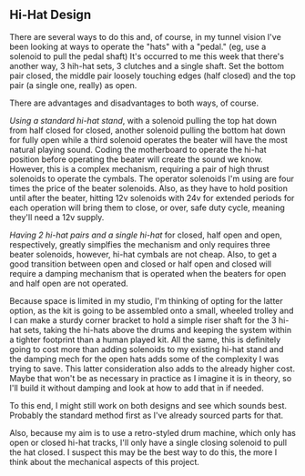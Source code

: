 ## Hi-Hat Design

There are several ways to do this and, of course, in my tunnel vision I've been looking at 
ways to operate the "hats" with a "pedal." (eg, use a solenoid to pull the pedal shaft) 
It's occurred to me this week that there's another way, 3 hih-hat sets, 3 clutches and a 
single shaft. Set the bottom pair closed, the middle pair loosely touching edges (half 
closed) and the top pair (a single one, really) as open.

There are advantages and disadvantages to both ways, of course.

*Using a standard hi-hat stand*, with a solenoid pulling the top hat down from half closed 
for closed, another solenoid pulling the bottom hat down for fully open while a third 
solenoid operates the beater will have the most natural playing sound. Coding the 
motherboard to operate the hi-hat position before operating the beater will create the 
sound we know. However, this is a complex mechanism, requiring a pair of high thrust 
solenoids to operate the cymbals. The operator solenoids I'm using are four times the 
price of the beater solenoids. Also, as they have to hold position until after the beater, 
hitting 12v solenoids with 24v for extended periods for each operation will bring them to 
close, or over, safe duty cycle, meaning they'll need a 12v supply.

*Having 2 hi-hat pairs and a single hi-hat* for closed, half open and open, respectively, 
greatly simplfies the mechanism and only requires three beater solenoids, however, hi-hat 
cymbals are not cheap. Also, to get a good transition between open and closed or half open 
and closed will require a damping mechanism that is operated when the beaters for open and 
half open are not operated. 

Because space is limited in my studio, I'm thinking of opting for the latter option, as the 
kit is going to be assembled onto a small, wheeled trolley and I can make a sturdy corner 
bracket to hold a simple riser shaft for the 3 hi-hat sets, taking the hi-hats above the 
drums and keeping the system within a tighter footprint than a human played kit. All the 
same, this is definitely going to cost more than adding solenoids to my existing hi-hat 
stand and the damping mech for the open hats adds some of the complexity I was trying to 
save. This latter consideration also adds to the already higher cost. Maybe that won't be 
as necessary in practice as I imagine it is in theory, so I'll build it without damping and 
look at how to add that in if needed.

To this end, I might still work on both designs and see which sounds best. Probably the 
standard method first as I've already sourced parts for that.

Also, because my aim is to use a retro-styled drum machine, which only has open or closed 
hi-hat tracks, I'll only have a single closing solenoid to pull the hat closed. I suspect 
this may be the best way to do this, the more I think about the mechanical aspects of this 
project.